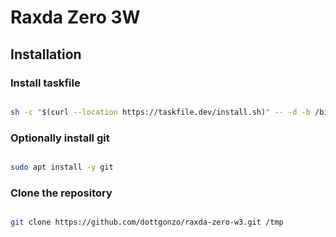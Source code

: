# Raxda Zero 3W

## Installation

### Install taskfile

```bash

sh -c "$(curl --location https://taskfile.dev/install.sh)" -- -d -b /bin

```
### Optionally install git

```bash

sudo apt install -y git

```

### Clone the repository

```bash

git clone https://github.com/dottgonzo/raxda-zero-w3.git /tmp

```
